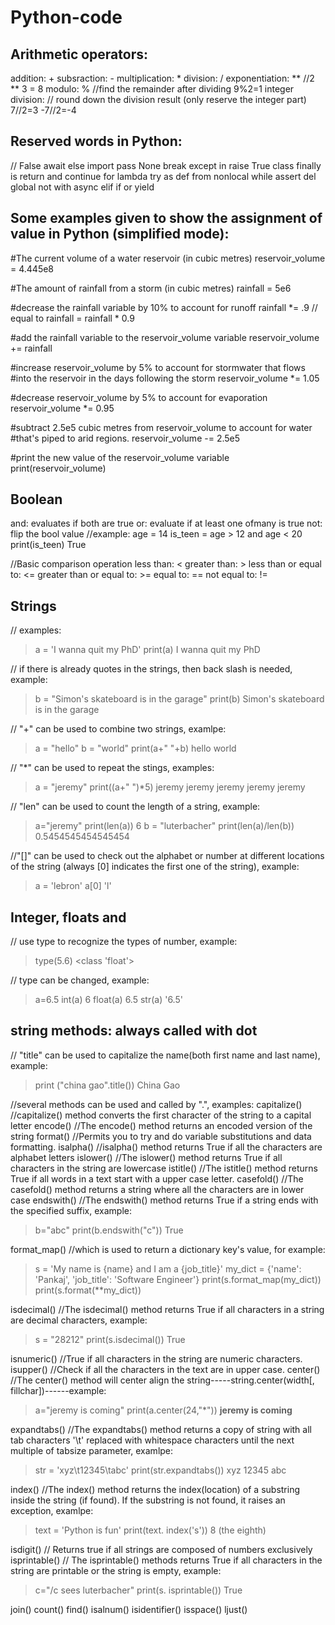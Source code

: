 # Python-code

## Arithmetic operators:
addition: +
subsraction: -
multiplication: *
division: /
exponentiation: **     //2 ** 3 = 8
modulo: %              //find the remainder after dividing   9%2=1
integer division: // round down the division result (only reserve the integer part)   7//2=3  -7//2=-4

## Reserved words in Python:
// False await else import pass None break except in raise True class finally is return and continue for lambda try as def from nonlocal while assert 
del global not with async elif if or yield  

## Some examples given to show the assignment of value in Python (simplified mode):
#The current volume of a water reservoir (in cubic metres)
reservoir_volume = 4.445e8

#The amount of rainfall from a storm (in cubic metres)
rainfall = 5e6

#decrease the rainfall variable by 10% to account for runoff
rainfall *= .9     // equal to rainfall = rainfall * 0.9

#add the rainfall variable to the reservoir_volume variable
reservoir_volume += rainfall

#increase reservoir_volume by 5% to account for stormwater that flows
#into the reservoir in the days following the storm
reservoir_volume *= 1.05

#decrease reservoir_volume by 5% to account for evaporation
reservoir_volume *= 0.95

#subtract 2.5e5 cubic metres from reservoir_volume to account for water
#that's piped to arid regions.
reservoir_volume -= 2.5e5 

#print the new value of the reservoir_volume variable
print(reservoir_volume)

## Boolean 
and: evaluates if both are true 
or: evaluate if at least one ofmany is true
not: flip the bool value
//example: 
age = 14
is_teen = age > 12 and age < 20 
print(is_teen) 
True

//Basic comparison operation
less than: <
greater than: > 
less than or equal to: <=
greater than or equal to: >= 
equal to: ==
not equal to: !=

## Strings 
// examples: 
>a = 'I wanna quit my PhD' 
print(a)
I wanna quit my PhD 

// if there is already quotes in the strings, then back slash is needed, example: 
>b = "Simon\'s skateboard is in the garage"
print(b)
Simon's skateboard is in the garage

// "+" can be used to combine two strings, examlpe: 
>a = "hello"
b = "world"
print(a+" "+b)
hello world

// "*" can be used to repeat the stings, examples:
>a = "jeremy"
print((a+" ")*5)
jeremy jeremy jeremy jeremy jeremy 

// "len" can be used to count the length of a string, example:
>a="jeremy"
print(len(a))
6
b = "luterbacher"
print(len(a)/len(b))
0.5454545454545454

//"[]" can be used to check out the alphabet or number at different locations of the string (always [0] indicates the first one of the string), example:
>a = 'lebron'
a[0]
'l'


## Integer, floats and 
// use type to recognize the types of number, example:
>type(5.6)
<class 'float'>

// type can be changed, example: 
>a=6.5
int(a)
6
float(a)
6.5
str(a)
'6.5'

## string methods: always called with dot 
// "title" can be used to capitalize the name(both first name and last name), example: 
>print ("china gao".title()) 
China Gao

//several methods can be used and called by ".", examples:
capitalize()      //capitalize() method converts the first character of the string to a capital letter
encode()          //The encode() method returns an encoded version of the string
format()          //Permits you to try and do variable substitutions and data formatting.
isalpha()         //isalpha() method returns True if all the characters are alphabet letters
islower()         //The islower() method returns True if all characters in the string are lowercase
istitle()         //The istitle() method returns True if all words in a text start with a upper case letter. 
casefold()        //The casefold() method returns a string where all the characters are in lower case
endswith()        //The endswith() method returns True if a string ends with the specified suffix, example:
>b="abc"
print(b.endswith("c"))
True

format_map()      //which is used to return a dictionary key's value, for example:
>s = 'My name is {name} and I am a {job_title}'
my_dict = {'name': 'Pankaj', 'job_title': 'Software Engineer'}
print(s.format_map(my_dict))
print(s.format(**my_dict))

isdecimal()       //The isdecimal() method returns True if all characters in a string are decimal characters, example:
>s = "28212"
print(s.isdecimal())
True 

isnumeric()       //True if all characters in the string are numeric characters.
isupper()         //Check if all the characters in the text are in upper case.
center()          //The center() method will center align the string-----string.center(width[, fillchar])------example:
>a="jeremy is coming"
print(a.center(24,"*"))
****jeremy is coming****

expandtabs()      //The expandtabs() method returns a copy of string with all tab characters '\t' replaced with whitespace characters until the next multiple of tabsize parameter, examlpe:
>str = 'xyz\t12345\tabc'
print(str.expandtabs())
xyz     12345   abc

index()           //The index() method returns the index(location) of a substring inside the string (if found). If the substring is not found, it raises an exception, examlpe:
>text = 'Python is fun'
print(text. index('s'))
8 (the eighth)

isdigit()         // Returns true if all strings are composed of numbers exclusively
isprintable()     // The isprintable() methods returns True if all characters in the string are printable or the string is empty, example:
>c="/c sees luterbacher" 
print(s. isprintable())
True

join()
count() 
find() 
isalnum() 
isidentifier() 
isspace() 
ljust()









